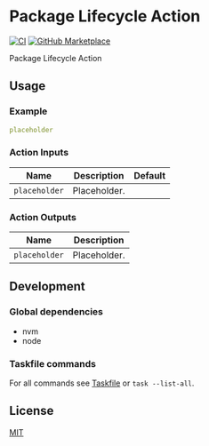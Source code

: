 # Package Lifecycle Action

[![CI](https://github.com/ovsds/package-lifecycle-action/workflows/Check%20PR/badge.svg)](https://github.com/ovsds/package-lifecycle-action/actions?query=workflow%3A%22%22Check+PR%22%22)
[![GitHub Marketplace](https://img.shields.io/badge/Marketplace-Package%20Lifecycle-blue.svg)](https://github.com/marketplace/actions/package-lifecycle)

Package Lifecycle Action

## Usage

### Example

```yaml
placeholder
```

### Action Inputs

| Name          | Description  | Default |
| ------------- | ------------ | ------- |
| `placeholder` | Placeholder. |         |

### Action Outputs

| Name          | Description  |
| ------------- | ------------ |
| `placeholder` | Placeholder. |

## Development

### Global dependencies

- nvm
- node

### Taskfile commands

For all commands see [Taskfile](Taskfile.yaml) or `task --list-all`.

## License

[MIT](LICENSE)
